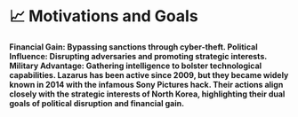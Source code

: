 # 📈 Motivations and Goals #
**Financial Gain: Bypassing sanctions through cyber-theft.
Political Influence: Disrupting adversaries and promoting strategic interests.
Military Advantage: Gathering intelligence to bolster technological capabilities.
Lazarus has been active since 2009, but they became widely known in 2014 with the infamous Sony Pictures hack. Their actions align closely with the strategic interests of North Korea, highlighting their dual goals of political disruption and financial gain.**
